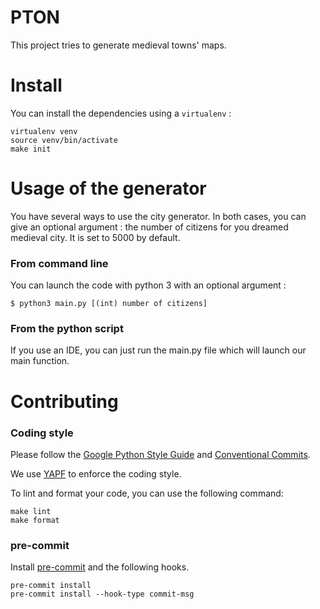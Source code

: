 # PTON

This project tries to generate medieval towns' maps.

# Install

You can install the dependencies using a `virtualenv` :

```
virtualenv venv
source venv/bin/activate
make init
```

# Usage of the generator

You have several ways to use the city generator. In both cases, you can give an optional argument : the number of citizens for you dreamed medieval city. It is set to 5000 by default.

### From command line

You can launch the code with python 3 with an optional argument :

```
$ python3 main.py [(int) number of citizens]
```

### From the python script
If you use an IDE, you can just run the main.py file which will launch our main function.

# Contributing

### Coding style

Please follow the [Google Python Style Guide](https://github.com/google/styleguide/blob/gh-pages/pyguide.md) and [Conventional Commits](https://www.conventionalcommits.org/en/v1.0.0/).

We use [YAPF](https://github.com/google/yapf) to enforce the coding style.

To lint and format your code, you can use the following command:

```
make lint
make format
```

### pre-commit

Install [pre-commit](https://pre-commit.com) and the following hooks.

```
pre-commit install
pre-commit install --hook-type commit-msg
```
